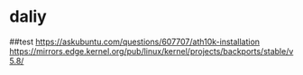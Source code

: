 # daliy
##test
https://askubuntu.com/questions/607707/ath10k-installation
https://mirrors.edge.kernel.org/pub/linux/kernel/projects/backports/stable/v5.8/
